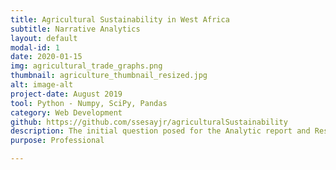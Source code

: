 ```yaml
---
title: Agricultural Sustainability in West Africa
subtitle: Narrative Analytics 
layout: default
modal-id: 1
date: 2020-01-15
img: agricultural_trade_graphs.png
thumbnail: agriculture_thumbnail_resized.jpg
alt: image-alt
project-date: August 2019
tool: Python - Numpy, SciPy, Pandas
category: Web Development
github: https://github.com/ssesayjr/agriculturalSustainability
description: The initial question posed for the Analytic report and Research Proposal is to determine if smallholder agricultural farmers, businesses, and entrepreneurship are lucrative and sustainable in Sierra Leone, Senegal, Guinea-Bisaau and/or Guinea.
purpose: Professional

---
```

